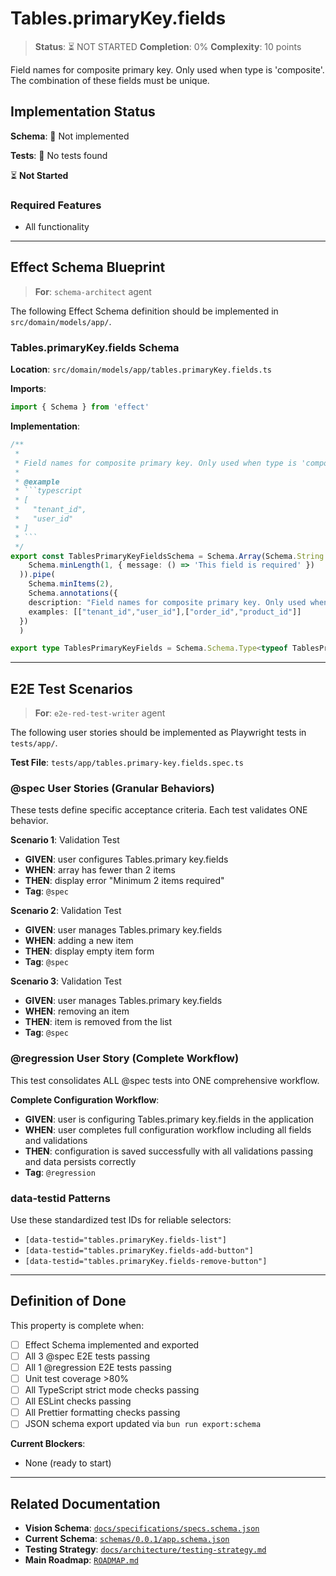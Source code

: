 # Tables.primaryKey.fields

> **Status**: ⏳ NOT STARTED
> **Completion**: 0%
> **Complexity**: 10 points

Field names for composite primary key. Only used when type is 'composite'. The combination of these fields must be unique.

## Implementation Status

**Schema**: 🔴 Not implemented

**Tests**: 🔴 No tests found

⏳ **Not Started**

### Required Features

- All functionality

---

## Effect Schema Blueprint

> **For**: `schema-architect` agent

The following Effect Schema definition should be implemented in `src/domain/models/app/`.

### Tables.primaryKey.fields Schema

**Location**: `src/domain/models/app/tables.primaryKey.fields.ts`

**Imports**:

```typescript
import { Schema } from 'effect'
```

**Implementation**:

```typescript
/**
 * 
 * Field names for composite primary key. Only used when type is 'composite'. The combination of these fields must be unique.
 * 
 * @example
 * ```typescript
 * [
 *   "tenant_id",
 *   "user_id"
 * ]
 * ```
 */
export const TablesPrimaryKeyFieldsSchema = Schema.Array(Schema.String.pipe(
    Schema.minLength(1, { message: () => 'This field is required' })
  )).pipe(
    Schema.minItems(2),
    Schema.annotations({
    description: "Field names for composite primary key. Only used when type is 'composite'. The combination of these fields must be unique.",
    examples: [["tenant_id","user_id"],["order_id","product_id"]]
  })
  )

export type TablesPrimaryKeyFields = Schema.Schema.Type<typeof TablesPrimaryKeyFieldsSchema>
```

---

## E2E Test Scenarios

> **For**: `e2e-red-test-writer` agent

The following user stories should be implemented as Playwright tests in `tests/app/`.

**Test File**: `tests/app/tables.primary-key.fields.spec.ts`

### @spec User Stories (Granular Behaviors)

These tests define specific acceptance criteria. Each test validates ONE behavior.

**Scenario 1**: Validation Test

- **GIVEN**: user configures Tables.primary key.fields
- **WHEN**: array has fewer than 2 items
- **THEN**: display error "Minimum 2 items required"
- **Tag**: `@spec`

**Scenario 2**: Validation Test

- **GIVEN**: user manages Tables.primary key.fields
- **WHEN**: adding a new item
- **THEN**: display empty item form
- **Tag**: `@spec`

**Scenario 3**: Validation Test

- **GIVEN**: user manages Tables.primary key.fields
- **WHEN**: removing an item
- **THEN**: item is removed from the list
- **Tag**: `@spec`

### @regression User Story (Complete Workflow)

This test consolidates ALL @spec tests into ONE comprehensive workflow.

**Complete Configuration Workflow**:

- **GIVEN**: user is configuring Tables.primary key.fields in the application
- **WHEN**: user completes full configuration workflow including all fields and validations
- **THEN**: configuration is saved successfully with all validations passing and data persists correctly
- **Tag**: `@regression`

### data-testid Patterns

Use these standardized test IDs for reliable selectors:

- `[data-testid="tables.primaryKey.fields-list"]`
- `[data-testid="tables.primaryKey.fields-add-button"]`
- `[data-testid="tables.primaryKey.fields-remove-button"]`

---

## Definition of Done

This property is complete when:

- [ ] Effect Schema implemented and exported
- [ ] All 3 @spec E2E tests passing
- [ ] All 1 @regression E2E tests passing
- [ ] Unit test coverage >80%
- [ ] All TypeScript strict mode checks passing
- [ ] All ESLint checks passing
- [ ] All Prettier formatting checks passing
- [ ] JSON schema export updated via `bun run export:schema`

**Current Blockers**:

- None (ready to start)

---

## Related Documentation

- **Vision Schema**: [`docs/specifications/specs.schema.json`](../specs.schema.json)
- **Current Schema**: [`schemas/0.0.1/app.schema.json`](../../schemas/0.0.1/app.schema.json)
- **Testing Strategy**: [`docs/architecture/testing-strategy.md`](../../architecture/testing-strategy.md)
- **Main Roadmap**: [`ROADMAP.md`](../../../ROADMAP.md)
